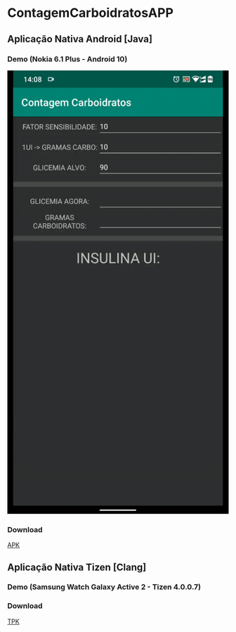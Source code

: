 # ContagemCarboidratosAPP

## Aplicação Nativa Android [Java]

### Demo (Nokia 6.1 Plus - Android 10)
[![](https://raw.githubusercontent.com/mvrpl/ContagemCarboidratosAPP/master/AndroidAPP.gif)](#)
### Download
[APK](https://github.com/mvrpl/ContagemCarboidratosAPP/raw/native_android/app/release/app-release.apk)

## Aplicação Nativa Tizen [Clang]

### Demo (Samsung Watch Galaxy Active 2 - Tizen 4.0.0.7)

### Download
[TPK](https://github.com/mvrpl/ContagemCarboidratosAPP/raw/native_tizen_watch/Debug/org.mvrpl.contcarboidratos-1.0.0-arm.tpk)
